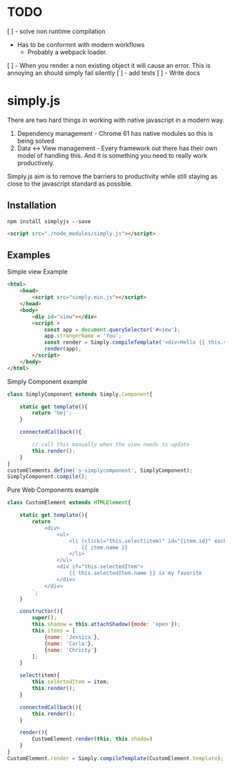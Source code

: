 # TODO
[ ] - solve non runtime compilation
- Has to be conformnt with modern workflows
  - Probably a webpack loader.



[ ] - When you render a non existing object it will cause an error. This is annoying an should
      simply fail silently
[ ] - add tests
[ ] - Write docs

# simply.js
There are two hard things in working with native javascript in a modern way.

1) Dependency management - Chrome 61 has native modules so this is being solved
2) Data <-> View management - Every framework out there has their own model of handling this.
And it is something you need to really work productively.

Simply.js aim is to remove the barriers to productivity while still staying as close to the
javascript standard as possible.

## Installation
```
npm install simplyjs --save
```
```html
<script src="./node_modules/simply.js"></script>
```

## Examples

Simple view Example
```html
<html>
    <head>
        <script src="simply.min.js"></script>
    </head>
    <body>
        <div id="view"></div>
        <script >
            const app = document.querySelector('#view');
            app.strangerName = 'You';
            const render = Simply.compileTemplate('<div>Hello {{ this.strangerName }}</div>');
            render(app);
        </script>
    </body>
</html>
```

Simply Component example
```javascript
class SimplyComponent extends Simply.Component{

    static get template(){
        return 'hej';
    }

    connectedCallback(){

        // call this manually when the view needs to update
        this.render();
    }
}
customElements.define('s-simplycomponent', SimplyComponent);
SimplyComponent.compile();
```

Pure Web Components example
```javascript
class CustomElement extends HTMLElement{

    static get template(){
        return `
            <div>
                <ul>
                    <li (click)="this.select(item)" id="{item.id}" each="item in this.items">
                        {{ item.name }}
                    </li>
                </ul>
                <div if="this.selectedItem">
                    {{ this.selectedItem.name }} is my favorite
                </div>
            </div>
        `;
    }

    constructor(){
        super();
        this.shadow = this.attachShadow({mode: 'open'});
        this.items = [
            {name: 'Jessica'},
            {name: 'Carla'},
            {name: 'Christy'}
        ];
    }    

    select(item){
        this.selectedItem = item;
        this.render();
    }

    connectedCallback(){
        this.render();    
    }

    render(){
        CustomElement.render(this, this.shadow)
    }
}
CustomElement.render = Simply.compileTemplate(CustomElement.template);
```
